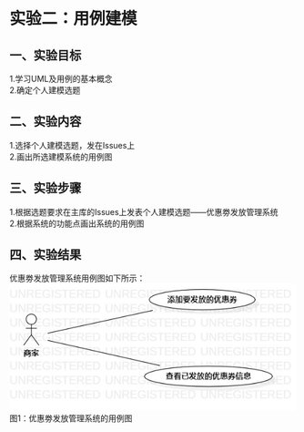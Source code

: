# 实验二：用例建模

## 一、实验目标

1.学习UML及用例的基本概念  
2.确定个人建模选题  

## 二、实验内容

1.选择个人建模选题，发在Issues上  
2.画出所选建模系统的用例图  

## 三、实验步骤

1.根据选题要求在主库的Issues上发表个人建模选题——优惠劵发放管理系统  
2.根据系统的功能点画出系统的用例图  

## 四、实验结果

优惠劵发放管理系统用例图如下所示：  
![用例图](./lab2_UseCaseDiagram.jpg)  
图1：优惠劵发放管理系统的用例图
